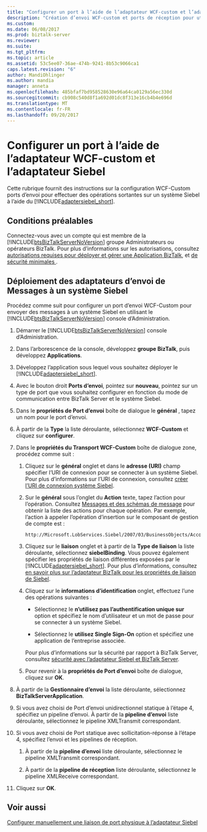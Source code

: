 ```yaml
---
title: "Configurer un port à l’aide de l’adaptateur WCF-custom et l’adaptateur Siebel dans BizTalk | Documents Microsoft"
description: "Création d’envoi WCF-custom et ports de réception pour utiliser l’adaptateur des Applications Siebel eBusiness dans BizTalk Server"
ms.custom: 
ms.date: 06/08/2017
ms.prod: biztalk-server
ms.reviewer: 
ms.suite: 
ms.tgt_pltfrm: 
ms.topic: article
ms.assetid: 53c5ee07-36ae-474b-9241-8b53c9066ca1
caps.latest.revision: "6"
author: MandiOhlinger
ms.author: mandia
manager: anneta
ms.openlocfilehash: 485bfaf7bd958528630e96a64ca0129a56ec330d
ms.sourcegitcommit: cb908c540d8f1a692d01dc8f313e16cb4b4e696d
ms.translationtype: MT
ms.contentlocale: fr-FR
ms.lasthandoff: 09/20/2017
---
```

# <a name="configure-a-port-using-the-wcf-custom-adapter-and-siebel-adapter"></a>Configurer un port à l’aide de l’adaptateur WCF-custom et l’adaptateur Siebel
Cette rubrique fournit des instructions sur la configuration WCF-Custom ports d’envoi pour effectuer des opérations sortantes sur un système Siebel à l’aide du [!INCLUDE[adaptersiebel_short](../../includes/adaptersiebel-short-md.md)].  
  
## <a name="prerequisites"></a>Conditions préalables  
Connectez-vous avec un compte qui est membre de la [!INCLUDE[btsBizTalkServerNoVersion](../../includes/btsbiztalkservernoversion-md.md)] groupe Administrateurs ou opérateurs BizTalk. Pour plus d’informations sur les autorisations, consultez [autorisations requises pour déployer et gérer une Application BizTalk](../../core/permissions-required-for-deploying-and-managing-a-biztalk-application.md), et [de sécurité minimales ](https://social.technet.microsoft.com/wiki/contents/articles/24590.minimum-security-rights-for-biztalk-server-2006-to-2016.aspx).
  
## <a name="deploying-adapters-for-sending-messages-to-a-siebel-system"></a>Déploiement des adaptateurs d’envoi de Messages à un système Siebel  
 Procédez comme suit pour configurer un port d’envoi WCF-Custom pour envoyer des messages à un système Siebel en utilisant le [!INCLUDE[btsBizTalkServerNoVersion](../../includes/btsbiztalkservernoversion-md.md)] console d’Administration.  
  
 
1.  Démarrer le [!INCLUDE[btsBizTalkServerNoVersion](../../includes/btsbiztalkservernoversion-md.md)] console d’Administration.  
  
2.  Dans l’arborescence de la console, développez **groupe BizTalk**, puis développez **Applications**.  
  
3.  Développez l’application sous lequel vous souhaitez déployer le [!INCLUDE[adaptersiebel_short](../../includes/adaptersiebel-short-md.md)].  
  
4.  Avec le bouton droit **Ports d’envoi**, pointez sur **nouveau**, pointez sur un type de port que vous souhaitez configurer en fonction du mode de communication entre BizTalk Server et le système Siebel.  
  
5.  Dans le **propriétés de Port d’envoi** boîte de dialogue le **général** , tapez un nom pour le port d’envoi.  
  
6.  À partir de la **Type** la liste déroulante, sélectionnez **WCF-Custom** et cliquez sur **configurer**.  
  
7.  Dans le **propriétés du Transport WCF-Custom** boîte de dialogue zone, procédez comme suit :  
  
    1.  Cliquez sur le **général** onglet et dans le **adresse (URI)** champ spécifier l’URI de connexion pour se connecter à un système Siebel. Pour plus d’informations sur l’URI de connexion, consultez [créer l’URI de connexion système Siebel](../../adapters-and-accelerators/adapter-siebel/create-the-siebel-system-connection-uri.md).  
  
    2.  Sur le **général** sous l’onglet du **Action** texte, tapez l’action pour l’opération. Consultez [Messages et des schémas de message](messages-and-message-schemas-for-siebel-adapter-in-biztalk.md) pour obtenir la liste des actions pour chaque opération. Par exemple, l’action à appeler l’opération d’insertion sur le composant de gestion de compte est :  
  
        ```  
        http://Microsoft.LobServices.Siebel/2007/03/BusinessObjects/Account/Account/Insert  
        ```  
  
    3.  Cliquez sur le **liaison** onglet et à partir de la **Type de liaison** la liste déroulante, sélectionnez **siebelBinding**. Vous pouvez également spécifier les propriétés de liaison différentes exposées par le [!INCLUDE[adaptersiebel_short](../../includes/adaptersiebel-short-md.md)]. Pour plus d’informations, consultez [en savoir plus sur l’adaptateur BizTalk pour les propriétés de liaison de Siebel](../../adapters-and-accelerators/adapter-siebel/read-about-biztalk-adapter-for-siebel-binding-properties.md).  
  
    4.  Cliquez sur le **informations d’identification** onglet, effectuez l’une des opérations suivantes :  
  
        -   Sélectionnez le **n’utilisez pas l’authentification unique sur** option et spécifiez le nom d’utilisateur et un mot de passe pour se connecter à un système Siebel.  
  
        -   Sélectionnez le **utilisez Single Sign-On** option et spécifiez une application de l’entreprise associée.  
  
         Pour plus d’informations sur la sécurité par rapport à BizTalk Server, consultez [sécurité avec l’adaptateur Siebel et BizTalk Server](../../adapters-and-accelerators/adapter-siebel/security-with-siebel-adapter-and-biztalk-server.md).  
  
    5.  Pour revenir à la **propriétés de Port d’envoi** boîte de dialogue, cliquez sur **OK**.  
  
8.  À partir de la **Gestionnaire d’envoi** la liste déroulante, sélectionnez **BizTalkServerApplication**.  
  
9. Si vous avez choisi de Port d’envoi unidirectionnel statique à l’étape 4, spécifiez un pipeline d’envoi. À partir de la **pipeline d’envoi** liste déroulante, sélectionnez le pipeline XMLTransmit correspondant.  
  
10. Si vous avez choisi de Port statique avec sollicitation-réponse à l’étape 4, spécifiez l’envoi et les pipelines de réception.  
  
    1.  À partir de la **pipeline d’envoi** liste déroulante, sélectionnez le pipeline XMLTransmit correspondant.  
  
    2.  À partir de la **pipeline de réception** liste déroulante, sélectionnez le pipeline XMLReceive correspondant.  
  
11. Cliquez sur **OK**.  
  
## <a name="see-also"></a>Voir aussi  
[Configurer manuellement une liaison de port physique à l’adaptateur Siebel](../../adapters-and-accelerators/adapter-siebel/manually-configure-a-physical-port-binding-to-the-siebel-adapter.md)